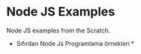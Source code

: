 # Node JS Examples

Node JS examples from the Scratch. 
* Sıfırdan Node Js Programlama örnekleri *


